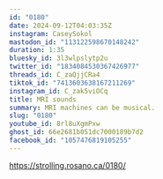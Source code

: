 ```yaml
---
id: "0180"
date: 2024-09-12T04:03:35Z
instagram: CaseySokol
mastodon_id: "113122598670148242"
duration: 1:35
bluesky_id: 3l3wlpslytp2u
twitter_id: "1834084530367426977"
threads_id: C_zaQjjCRa4
tiktok_id: "7413603638167211269"
instagram_id: C_zak5viOCq
title: MRI sounds
summary: MRI machines can be musical.
slug: "0180"
youtube_id: 8rl8uXgmPxw
ghost_id: 66e2681b051dc7000189b7d2
facebook_id: "1057476819105255"
---
```

https://strolling.rosano.ca/0180/
